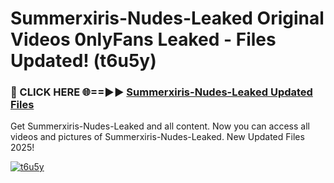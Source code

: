 # Summerxiris-Nudes-Leaked Original Videos 0nlyFans Leaked - Files Updated! (t6u5y)

<h3>🔴 CLICK HERE 🌐==►► <a href="https://tinyurl.com/4mcuefdz" rel="nofollow">Summerxiris-Nudes-Leaked Updated Files</a></h3>

Get Summerxiris-Nudes-Leaked and all content. Now you can access all videos and pictures of Summerxiris-Nudes-Leaked. New Updated Files 2025!

[![t6u5y](https://i.imgur.com/StAQSOY.gif)](https://tinyurl.com/4mcuefdz)
